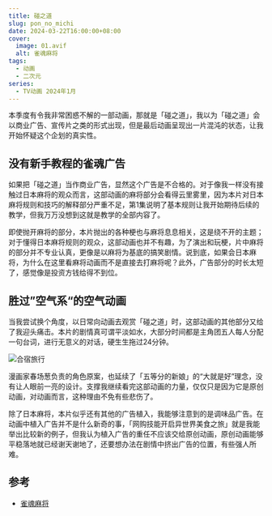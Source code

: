 ```yaml
---
title: 碰之道
slug: pon_no_michi 
date: 2024-03-22T16:00:00+08:00
cover:
  image: 01.avif
  alt: 雀魂麻将
tags: 
  - 动画
  - 二次元
series: 
  - TV动画 2024年1月
---
```

本季度有令我非常困惑不解的一部动画，那就是「碰之道」，我以为「碰之道」会以商业广告、宣传片之类的形式出现，但是最后动画呈现出一片混沌的状态，让我开始怀疑这个企划的真实性。

## 没有新手教程的雀魂广告
如果把「碰之道」当作商业广告，显然这个广告是不合格的。对于像我一样没有接触过日本麻将的观众而言，这部动画的麻将部分会看得云里雾里，因为本片对日本麻将规则和技巧的解释部分严重不足，第1集说明了基本规则让我开始期待后续的教学，但我万万没想到这就是教学的全部内容了。

即使抛开麻将的部分，本片抛出的各种梗也与麻将息息相关，这是绕不开的主题；对于懂得日本麻将规则的观众，这部动画也并不有趣，为了演出和玩梗，片中麻将的部分并不专业认真，更像是以麻将为基底的搞笑剧情。说到底，如果会日本麻将，为什么在这里看麻将动画而不是直接去打麻将呢？此外，广告部分的时长太短了，感觉像是投资方钱给得不到位。

## 胜过”空气系“的空气动画
当我尝试换个角度，以日常向动画去观赏「碰之道」时，这部动画的其他部分又给了我迎头痛击。本片的剧情真可谓平淡如水，大部分时间都是主角团五人每人分配一句台词，进行无意义的对话，硬生生拖过24分钟。

![合宿旅行](02.avif "合宿旅行")

漫画家春场葱负责的角色原案，也延续了「五等分的新娘」的“大就是好”理念，没有让人眼前一亮的设计。支撑我继续看完这部动画的力量，仅仅只是因为它是原创动画，对动画而言，这种理由不免有些悲伤了。

除了日本麻将，本片似乎还有其他的广告植入，我能够注意到的是调味品广告。在动画中植入广告并不是什么新奇的事，「网购技能开启异世界美食之旅」就是我能举出比较新的例子，但我认为植入广告的重任不应该交给原创动画，原创动画能够平稳落地就已经谢天谢地了，还要想办法在剧情中挤出广告的位置，有些强人所难。

## 参考
- [雀魂麻将](https://www.maj-soul.com)